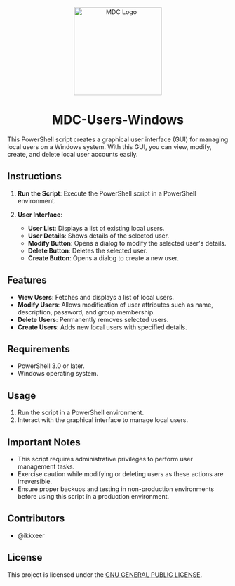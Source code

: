 <div align="center">
  <img src="https://github.com/ikkxeer/MDC-Users-Windows/assets/137718457/32abddcc-0084-40f8-be76-22a04b982115" alt="MDC Logo" width="200" height="200">
</div>
<h1 align="center">MDC-Users-Windows</h1>
This PowerShell script creates a graphical user interface (GUI) for managing local users on a Windows system. With this GUI, you can view, modify, create, and delete local user accounts easily.

## Instructions

1. **Run the Script**: Execute the PowerShell script in a PowerShell environment.

2. **User Interface**:
   - **User List**: Displays a list of existing local users.
   - **User Details**: Shows details of the selected user.
   - **Modify Button**: Opens a dialog to modify the selected user's details.
   - **Delete Button**: Deletes the selected user.
   - **Create Button**: Opens a dialog to create a new user.

## Features

- **View Users**: Fetches and displays a list of local users.
- **Modify Users**: Allows modification of user attributes such as name, description, password, and group membership.
- **Delete Users**: Permanently removes selected users.
- **Create Users**: Adds new local users with specified details.

## Requirements

- PowerShell 3.0 or later.
- Windows operating system.

## Usage

1. Run the script in a PowerShell environment.
2. Interact with the graphical interface to manage local users.

## Important Notes

- This script requires administrative privileges to perform user management tasks.
- Exercise caution while modifying or deleting users as these actions are irreversible.
- Ensure proper backups and testing in non-production environments before using this script in a production environment.

## Contributors

- @ikkxeer

## License

This project is licensed under the [GNU GENERAL PUBLIC LICENSE](LICENSE).
